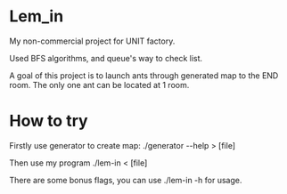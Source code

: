 # Lem_in
My non-commercial project for UNIT factory.

Used BFS algorithms, and queue's way to check list.

A goal of this project is to launch ants through generated map to the END room. The only one ant can be located at 1 room.

# How to try

Firstly use generator to create map:
./generator --help > [file]

Then use my program ./lem-in < [file]

There are some bonus flags, you can use ./lem-in -h for usage.
